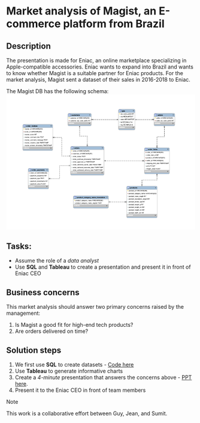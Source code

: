 # Market analysis of Magist, an E-commerce platform from Brazil
## Description
The presentation is made for Eniac, an online marketplace specializing in Apple-compatible accessories. Eniac wants to expand into Brazil and wants to know whether Magist is a suitable partner for Eniac products.
For the market analysis, Magist sent a dataset of their sales in 2016-2018 to Eniac. 

The Magist DB has the following schema:
![My Image](images/magist_schema.png)

## Tasks:
- Assume the role of a _data analyst_
- Use **SQL** and **Tableau** to create a presentation and present it in front of Eniac CEO

## Business concerns 
This market analysis should answer two primary concerns raised by the management:
1. Is Magist a good fit for high-end tech products?
2. Are orders delivered on time?

## Solution steps
1. We first use **SQL** to create datasets - [Code here](code/SQL_code_final.sql)
2. Use **Tableau** to generate informative charts
3. Create a _4-minute_ presentation that answers the concerns above - [PPT here](https://github.com/sumitdeole/SQL-Tableau/blob/33a127cf8dabc51f7026e5c157c91cd45c16d749/Magist%20ppt.pdf).
4. Present it to the Eniac CEO in front of team members

> [!NOTE]
> This work is a collaborative effort between Guy, Jean, and Sumit.
